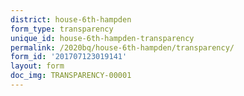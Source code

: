 ```yaml
---
district: house-6th-hampden
form_type: transparency
unique_id: house-6th-hampden-transparency
permalink: /2020bq/house-6th-hampden/transparency/
form_id: '201707123019141'
layout: form
doc_img: TRANSPARENCY-00001
---
```

